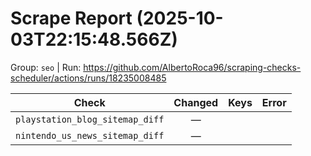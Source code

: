 # Scrape Report (2025-10-03T22:15:48.566Z)

Group: `seo`  |  Run: https://github.com/AlbertoRoca96/scraping-checks-scheduler/actions/runs/18235008485

| Check | Changed | Keys | Error |
|---|:---:|:--|:--|
| `playstation_blog_sitemap_diff` | — |  |  |
| `nintendo_us_news_sitemap_diff` | — |  |  |

